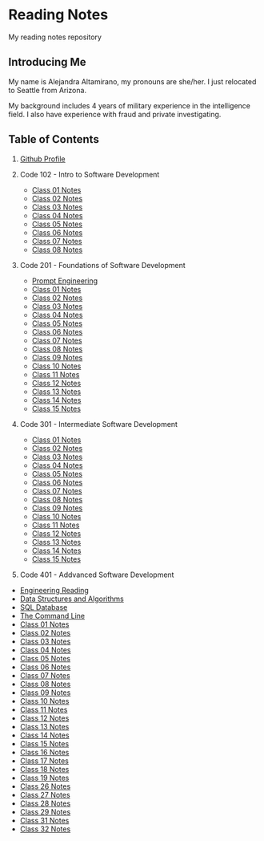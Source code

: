# Reading Notes

My reading notes repository

## Introducing Me

My name is Alejandra Altamirano, my pronouns are she/her. I just relocated to Seattle from Arizona.

My background includes 4 years of military experience in the intelligence field. I also have experience with fraud and private investigating.

## Table of Contents

1. [Github Profile](https://github.com/alejandraa0208)

2. Code 102 - Intro to Software Development
   - [Class 01 Notes](./102-notes/class-01.md)
   - [Class 02 Notes](./102-notes/class-02.md)
   - [Class 03 Notes](./102-notes/class-03.md)
   - [Class 04 Notes](./102-notes/class-04.md)
   - [Class 05 Notes](./102-notes/class-05.md)
   - [Class 06 Notes](./102-notes/class-06.md)
   - [Class 07 Notes](./102-notes/class-07.md)
   - [Class 08 Notes](./102-notes/class-08.md)

3. Code 201 - Foundations of Software Development

   - [Prompt Engineering](./201-notes/prompt.engineering.md)
   - [Class 01 Notes](./201-notes/class-01.md)
   - [Class 02 Notes](./201-notes/class-02.md)
   - [Class 03 Notes](./201-notes/class-03.md)
   - [Class 04 Notes](./201-notes/class-04.md)
   - [Class 05 Notes](./201-notes/class-05.md)
   - [Class 06 Notes](./201-notes/class-06.md)
   - [Class 07 Notes](./201-notes/class-07.md)
   - [Class 08 Notes](./201-notes/class-08.md)
   - [Class 09 Notes](./201-notes/class-09.md)
   - [Class 10 Notes](./201-notes/class-10.md)
   - [Class 11 Notes](./201-notes/class-11.md)
   - [Class 12 Notes](./201-notes/class-12.md)
   - [Class 13 Notes](./201-notes/class-13.md)
   - [Class 14 Notes](./201-notes/class-14.md)
   - [Class 15 Notes](./201-notes/class-15.md)
4. Code 301 - Intermediate Software Development

   - [Class 01 Notes](./301-notes/class-01.md)
   - [Class 02 Notes](./301-notes/class-02.md)
   - [Class 03 Notes](./301-notes/class-03.md)
   - [Class 04 Notes](./301-notes/class-04.md)
   - [Class 05 Notes](./301-notes/class-05.md)
   - [Class 06 Notes](./301-notes/class-06.md)
   - [Class 07 Notes](./301-notes/class-07.md)
   - [Class 08 Notes](./301-notes/class-08.md)
   - [Class 09 Notes](./301-notes/class-09.md)
   - [Class 10 Notes](./301-notes/class-10.md)
   - [Class 11 Notes](./301-notes/class-11.md)
   - [Class 12 Notes](./301-notes/class-12.md)
   - [Class 13 Notes](./301-notes/class-13.md)
   - [Class 14 Notes](./301-notes/class-14.md)
   - [Class 15 Notes](./301-notes/class-15.md)

5. Code 401 - Addvanced Software Development

- [Engineering Reading](./401-notes/Engineering.md)
- [Data Structures and Algorithms](./401-notes/datastructuresandalgorithms.md)
- [SQL Database](./401-notes/SQLDatabase.md)
- [The Command Line](./401-notes/TheCommandLine.md)
- [Class 01 Notes](./401-notes/class-01.md)
- [Class 02 Notes](./401-notes/class-02.md)
- [Class 03 Notes](./401-notes/class-03.md)
- [Class 04 Notes](./401-notes/class-04.md)
- [Class 05 Notes](./401-notes/class-05.md)
- [Class 06 Notes](./401-notes/class-06.md)
- [Class 07 Notes](./401-notes/class-07.md)
- [Class 08 Notes](./401-notes/class-08.md)
- [Class 09 Notes](./401-notes/class-09.md)
- [Class 10 Notes](./401-notes/class-10.md)
- [Class 11 Notes](./401-notes/class-11.md)
- [Class 12 Notes](./401-notes/class-12.md)
- [Class 13 Notes](./401-notes/class-13.md)
- [Class 14 Notes](./401-notes/class-14.md)
- [Class 15 Notes](./401-notes/class-15.md)
- [Class 16 Notes](./401-notes/class-16.md)
- [Class 17 Notes](./401-notes/class-17.md)
- [Class 18 Notes](./401-notes/class-18.md)
- [Class 19 Notes](./401-notes/class-19.md)
- [Class 26 Notes](./401-notes/class-26.md)
- [Class 27 Notes](./401-notes/class-27.md)
- [Class 28 Notes](./401-notes/class-28.md)
- [Class 29 Notes](./401-notes/class-29.md)
- [Class 31 Notes](./401-notes/class-31.md)
- [Class 32 Notes](./401-notes/class-32.md)